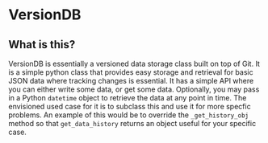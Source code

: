 # VersionDB

## What is this?

VersionDB is essentially a versioned data storage class built on top of Git.
It is a simple python class that provides easy storage and retrieval for basic JSON data where tracking changes is essential.
It has a simple API where you can either write some data, or get some data.
Optionally, you may pass in a Python `datetime` object to retrieve the data at any point in time.
The envisioned used case for it is to subclass this and use it for more specfic problems. 
An example of this would be to override the `_get_history_obj` method so that `get_data_history` returns an object useful for your specific case.
